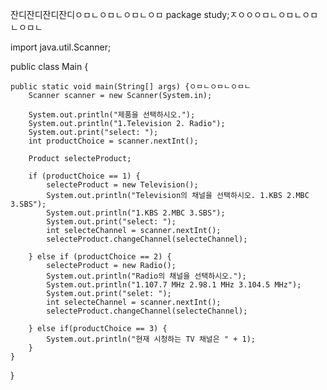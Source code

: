 잔디잔디잔디잔디ㅇㅁㄴㅇㅁㄴㅇㅁㄴㅇㅁ
package study;ㅈㅇㅇㅇㅁㄴㅇㅁㄴㅇㅁㄴㅇㅁㄴ

import java.util.Scanner;

public class Main {

	public static void main(String[] args) {ㅇㅁㄴㅇㅁㄴㅇㅁㄴ
		Scanner scanner = new Scanner(System.in);
		
        System.out.println("제품을 선택하시오.");
        System.out.println("1.Television 2. Radio");
        System.out.print("select: ");
        int productChoice = scanner.nextInt();

        Product selecteProduct;

        if (productChoice == 1) {
            selecteProduct = new Television();
            System.out.println("Television의 채널을 선택하시오. 1.KBS 2.MBC 3.SBS");
            System.out.println("1.KBS 2.MBC 3.SBS");
            System.out.print("select: ");
            int selecteChannel = scanner.nextInt();
            selecteProduct.changeChannel(selecteChannel);
            
        } else if (productChoice == 2) {
            selecteProduct = new Radio();
            System.out.println("Radio의 채널을 선택하시오.");
            System.out.println("1.107.7 MHz 2.98.1 MHz 3.104.5 MHz");
            System.out.print("selet: ");
            int selecteChannel = scanner.nextInt();
            selecteProduct.changeChannel(selecteChannel);  
            
        } else if(productChoice == 3) {
        	System.out.println("현재 시청하는 TV 채널은 " + 1);
        }
	}
}
